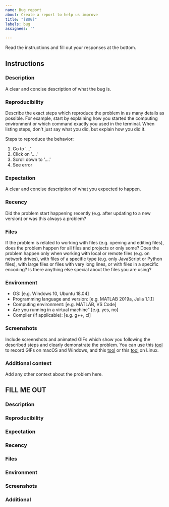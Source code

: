 ```yaml
---
name: Bug report
about: Create a report to help us improve
title: "[BUG]"
labels: bug
assignees: ''

---
```


Read the instructions and fill out your responses at the bottom.

## Instructions

### Description

A clear and concise description of what the bug is.

### Reproducibility

Describe the exact steps which reproduce the problem in as many details as possible. For example, start by explaining how you started the computing environment or which command exactly you used in the terminal. When listing steps, don't just say what you did, but explain how you did it.

Steps to reproduce the behavior:

1. Go to '...'
2. Click on '....'
3. Scroll down to '....'
4. See error

### Expectation

A clear and concise description of what you expected to happen.

### Recency

Did the problem start happening recently (e.g. after updating to a new version) or was this always a problem?

### Files

If the problem is related to working with files (e.g. opening and editing files), does the problem happen for all files and projects or only some? Does the problem happen only when working with local or remote files (e.g. on network drives), with files of a specific type (e.g. only JavaScript or Python files), with large files or files with very long lines, or with files in a specific encoding? Is there anything else special about the files you are using?

### Environment

- OS: [e.g. Windows 10, Ubuntu 18.04]
- Programming language and version: [e.g. MATLAB 2019a, Julia 1.1.1]
- Computing environment: [e.g. MATLAB, VS Code]
- Are you running in a virtual machine" [e.g. yes, no]
- Compiler (if applicable): [e.g. g++, cl]

### Screenshots

Include screenshots and animated GIFs which show you following the described steps and clearly demonstrate the problem. You can use this [tool](https://www.cockos.com/licecap/) to record GIFs on macOS and Windows, and this [tool](https://github.com/colinkeenan/silentcast) or this [tool](https://github.com/GNOME/byzanz) on Linux.

### Additional context

Add any other context about the problem here.

## FILL ME OUT

### Description

### Reproducibility

### Expectation

### Recency

### Files

### Environment

### Screenshots

### Additional
